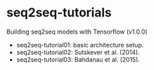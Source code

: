 # seq2seq-tutorials
Building seq2seq models with Tensorflow (v1.0.0)

* seq2seq-tutorial01: basic architecture setup.
* seq2seq-tutorial02: Sutskever et al. (2014).
* seq2seq-tutorial03: Bahdanau et al. (2015).
